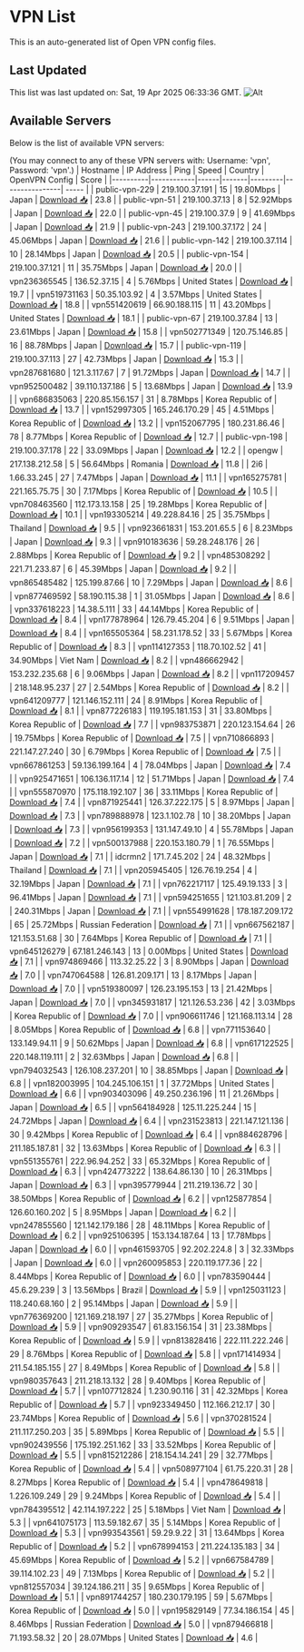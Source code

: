 # VPN List

This is an auto-generated list of Open VPN config files.

## Last Updated

This list was last updated on: Sat, 19 Apr 2025 06:33:36 GMT.
![Alt](https://repobeats.axiom.co/api/embed/186b98318ef1479477931607c1ad7d823f12451f.svg "Repobeats analytics image")

## Available Servers

Below is the list of available VPN servers:

(You may connect to any of these VPN servers with: Username: 'vpn', Password: 'vpn'.)
| Hostname | IP Address | Ping | Speed | Country | OpenVPN Config | Score |
|----------|------------|------|-------|---------|----------------| ----- |
| public-vpn-229 | 219.100.37.191 | 15 | 19.80Mbps | Japan | [Download 📥](./configs/server_0_JP.ovpn) | 23.8 |
| public-vpn-51 | 219.100.37.13 | 8 | 52.92Mbps | Japan | [Download 📥](./configs/server_1_JP.ovpn) | 22.0 |
| public-vpn-45 | 219.100.37.9 | 9 | 41.69Mbps | Japan | [Download 📥](./configs/server_2_JP.ovpn) | 21.9 |
| public-vpn-243 | 219.100.37.172 | 24 | 45.06Mbps | Japan | [Download 📥](./configs/server_3_JP.ovpn) | 21.6 |
| public-vpn-142 | 219.100.37.114 | 10 | 28.14Mbps | Japan | [Download 📥](./configs/server_4_JP.ovpn) | 20.5 |
| public-vpn-154 | 219.100.37.121 | 11 | 35.75Mbps | Japan | [Download 📥](./configs/server_5_JP.ovpn) | 20.0 |
| vpn236365545 | 136.52.37.15 | 4 | 5.76Mbps | United States | [Download 📥](./configs/server_6_US.ovpn) | 19.7 |
| vpn519731163 | 50.35.103.92 | 4 | 3.57Mbps | United States | [Download 📥](./configs/server_7_US.ovpn) | 18.8 |
| vpn551420619 | 66.90.188.115 | 11 | 43.20Mbps | United States | [Download 📥](./configs/server_8_US.ovpn) | 18.1 |
| public-vpn-67 | 219.100.37.84 | 13 | 23.61Mbps | Japan | [Download 📥](./configs/server_9_JP.ovpn) | 15.8 |
| vpn502771349 | 120.75.146.85 | 16 | 88.78Mbps | Japan | [Download 📥](./configs/server_10_JP.ovpn) | 15.7 |
| public-vpn-119 | 219.100.37.113 | 27 | 42.73Mbps | Japan | [Download 📥](./configs/server_11_JP.ovpn) | 15.3 |
| vpn287681680 | 121.3.117.67 | 7 | 91.72Mbps | Japan | [Download 📥](./configs/server_12_JP.ovpn) | 14.7 |
| vpn952500482 | 39.110.137.186 | 5 | 13.68Mbps | Japan | [Download 📥](./configs/server_13_JP.ovpn) | 13.9 |
| vpn686835063 | 220.85.156.157 | 31 | 8.78Mbps | Korea Republic of | [Download 📥](./configs/server_14_KR.ovpn) | 13.7 |
| vpn152997305 | 165.246.170.29 | 45 | 4.51Mbps | Korea Republic of | [Download 📥](./configs/server_15_KR.ovpn) | 13.2 |
| vpn152067795 | 180.231.86.46 | 78 | 8.77Mbps | Korea Republic of | [Download 📥](./configs/server_16_KR.ovpn) | 12.7 |
| public-vpn-198 | 219.100.37.178 | 22 | 33.09Mbps | Japan | [Download 📥](./configs/server_17_JP.ovpn) | 12.2 |
| opengw | 217.138.212.58 | 5 | 56.64Mbps | Romania | [Download 📥](./configs/server_18_RO.ovpn) | 11.8 |
| 2i6 | 1.66.33.245 | 27 | 7.47Mbps | Japan | [Download 📥](./configs/server_19_JP.ovpn) | 11.1 |
| vpn165275781 | 221.165.75.75 | 30 | 7.17Mbps | Korea Republic of | [Download 📥](./configs/server_20_KR.ovpn) | 10.5 |
| vpn708463560 | 112.173.13.158 | 25 | 19.28Mbps | Korea Republic of | [Download 📥](./configs/server_21_KR.ovpn) | 10.1 |
| vpn193305214 | 49.228.84.16 | 25 | 35.75Mbps | Thailand | [Download 📥](./configs/server_22_TH.ovpn) | 9.5 |
| vpn923661831 | 153.201.65.5 | 6 | 8.23Mbps | Japan | [Download 📥](./configs/server_23_JP.ovpn) | 9.3 |
| vpn910183636 | 59.28.248.176 | 26 | 2.88Mbps | Korea Republic of | [Download 📥](./configs/server_24_KR.ovpn) | 9.2 |
| vpn485308292 | 221.71.233.87 | 6 | 45.39Mbps | Japan | [Download 📥](./configs/server_25_JP.ovpn) | 9.2 |
| vpn865485482 | 125.199.87.66 | 10 | 7.29Mbps | Japan | [Download 📥](./configs/server_26_JP.ovpn) | 8.6 |
| vpn877469592 | 58.190.115.38 | 1 | 31.05Mbps | Japan | [Download 📥](./configs/server_27_JP.ovpn) | 8.6 |
| vpn337618223 | 14.38.5.111 | 33 | 44.14Mbps | Korea Republic of | [Download 📥](./configs/server_28_KR.ovpn) | 8.4 |
| vpn177878964 | 126.79.45.204 | 6 | 9.51Mbps | Japan | [Download 📥](./configs/server_29_JP.ovpn) | 8.4 |
| vpn165505364 | 58.231.178.52 | 33 | 5.67Mbps | Korea Republic of | [Download 📥](./configs/server_30_KR.ovpn) | 8.3 |
| vpn114127353 | 118.70.102.52 | 41 | 34.90Mbps | Viet Nam | [Download 📥](./configs/server_31_VN.ovpn) | 8.2 |
| vpn486662942 | 153.232.235.68 | 6 | 9.06Mbps | Japan | [Download 📥](./configs/server_32_JP.ovpn) | 8.2 |
| vpn117209457 | 218.148.95.237 | 27 | 2.54Mbps | Korea Republic of | [Download 📥](./configs/server_33_KR.ovpn) | 8.2 |
| vpn641209777 | 121.146.152.111 | 24 | 8.91Mbps | Korea Republic of | [Download 📥](./configs/server_34_KR.ovpn) | 8.1 |
| vpn877226183 | 119.195.181.153 | 31 | 33.80Mbps | Korea Republic of | [Download 📥](./configs/server_35_KR.ovpn) | 7.7 |
| vpn983753871 | 220.123.154.64 | 26 | 19.75Mbps | Korea Republic of | [Download 📥](./configs/server_36_KR.ovpn) | 7.5 |
| vpn710866893 | 221.147.27.240 | 30 | 6.79Mbps | Korea Republic of | [Download 📥](./configs/server_37_KR.ovpn) | 7.5 |
| vpn667861253 | 59.136.199.164 | 4 | 78.04Mbps | Japan | [Download 📥](./configs/server_38_JP.ovpn) | 7.4 |
| vpn925471651 | 106.136.117.14 | 12 | 51.71Mbps | Japan | [Download 📥](./configs/server_39_JP.ovpn) | 7.4 |
| vpn555870970 | 175.118.192.107 | 36 | 33.11Mbps | Korea Republic of | [Download 📥](./configs/server_40_KR.ovpn) | 7.4 |
| vpn871925441 | 126.37.222.175 | 5 | 8.97Mbps | Japan | [Download 📥](./configs/server_41_JP.ovpn) | 7.3 |
| vpn789888978 | 123.1.102.78 | 10 | 38.20Mbps | Japan | [Download 📥](./configs/server_42_JP.ovpn) | 7.3 |
| vpn956199353 | 131.147.49.10 | 4 | 55.78Mbps | Japan | [Download 📥](./configs/server_43_JP.ovpn) | 7.2 |
| vpn500137988 | 220.153.180.79 | 1 | 76.55Mbps | Japan | [Download 📥](./configs/server_44_JP.ovpn) | 7.1 |
| idcrmn2 | 171.7.45.202 | 24 | 48.32Mbps | Thailand | [Download 📥](./configs/server_45_TH.ovpn) | 7.1 |
| vpn205945405 | 126.76.19.254 | 4 | 32.19Mbps | Japan | [Download 📥](./configs/server_46_JP.ovpn) | 7.1 |
| vpn762217117 | 125.49.19.133 | 3 | 96.41Mbps | Japan | [Download 📥](./configs/server_47_JP.ovpn) | 7.1 |
| vpn594251655 | 121.103.81.209 | 2 | 240.31Mbps | Japan | [Download 📥](./configs/server_48_JP.ovpn) | 7.1 |
| vpn554991628 | 178.187.209.172 | 65 | 25.72Mbps | Russian Federation | [Download 📥](./configs/server_49_RU.ovpn) | 7.1 |
| vpn667562187 | 121.153.51.68 | 30 | 7.64Mbps | Korea Republic of | [Download 📥](./configs/server_50_KR.ovpn) | 7.1 |
| vpn645126279 | 67.181.246.143 | 13 | 0.00Mbps | United States | [Download 📥](./configs/server_51_US.ovpn) | 7.1 |
| vpn974869466 | 113.32.25.22 | 3 | 8.90Mbps | Japan | [Download 📥](./configs/server_52_JP.ovpn) | 7.0 |
| vpn747064588 | 126.81.209.171 | 13 | 8.17Mbps | Japan | [Download 📥](./configs/server_53_JP.ovpn) | 7.0 |
| vpn519380097 | 126.23.195.153 | 13 | 21.42Mbps | Japan | [Download 📥](./configs/server_54_JP.ovpn) | 7.0 |
| vpn345931817 | 121.126.53.236 | 42 | 3.03Mbps | Korea Republic of | [Download 📥](./configs/server_55_KR.ovpn) | 7.0 |
| vpn906611746 | 121.168.113.14 | 28 | 8.05Mbps | Korea Republic of | [Download 📥](./configs/server_56_KR.ovpn) | 6.8 |
| vpn771153640 | 133.149.94.11 | 9 | 50.62Mbps | Japan | [Download 📥](./configs/server_57_JP.ovpn) | 6.8 |
| vpn617122525 | 220.148.119.111 | 2 | 32.63Mbps | Japan | [Download 📥](./configs/server_58_JP.ovpn) | 6.8 |
| vpn794032543 | 126.108.237.201 | 10 | 38.85Mbps | Japan | [Download 📥](./configs/server_59_JP.ovpn) | 6.8 |
| vpn182003995 | 104.245.106.151 | 1 | 37.72Mbps | United States | [Download 📥](./configs/server_60_US.ovpn) | 6.6 |
| vpn903403096 | 49.250.236.196 | 11 | 21.26Mbps | Japan | [Download 📥](./configs/server_61_JP.ovpn) | 6.5 |
| vpn564184928 | 125.11.225.244 | 15 | 24.72Mbps | Japan | [Download 📥](./configs/server_62_JP.ovpn) | 6.4 |
| vpn231523813 | 221.147.121.136 | 30 | 9.42Mbps | Korea Republic of | [Download 📥](./configs/server_63_KR.ovpn) | 6.4 |
| vpn884628796 | 211.185.187.81 | 32 | 13.63Mbps | Korea Republic of | [Download 📥](./configs/server_64_KR.ovpn) | 6.3 |
| vpn551355761 | 222.96.94.252 | 33 | 65.32Mbps | Korea Republic of | [Download 📥](./configs/server_65_KR.ovpn) | 6.3 |
| vpn424773222 | 138.64.86.130 | 10 | 26.31Mbps | Japan | [Download 📥](./configs/server_66_JP.ovpn) | 6.3 |
| vpn395779944 | 211.219.136.72 | 30 | 38.50Mbps | Korea Republic of | [Download 📥](./configs/server_67_KR.ovpn) | 6.2 |
| vpn125877854 | 126.60.160.202 | 5 | 8.95Mbps | Japan | [Download 📥](./configs/server_68_JP.ovpn) | 6.2 |
| vpn247855560 | 121.142.179.186 | 28 | 48.11Mbps | Korea Republic of | [Download 📥](./configs/server_69_KR.ovpn) | 6.2 |
| vpn925106395 | 153.134.187.64 | 13 | 17.78Mbps | Japan | [Download 📥](./configs/server_70_JP.ovpn) | 6.0 |
| vpn461593705 | 92.202.224.8 | 3 | 32.33Mbps | Japan | [Download 📥](./configs/server_71_JP.ovpn) | 6.0 |
| vpn260095853 | 220.119.177.36 | 22 | 8.44Mbps | Korea Republic of | [Download 📥](./configs/server_72_KR.ovpn) | 6.0 |
| vpn783590444 | 45.6.29.239 | 3 | 13.56Mbps | Brazil | [Download 📥](./configs/server_73_BR.ovpn) | 5.9 |
| vpn125031123 | 118.240.68.160 | 2 | 95.14Mbps | Japan | [Download 📥](./configs/server_74_JP.ovpn) | 5.9 |
| vpn776369200 | 121.169.218.197 | 27 | 35.27Mbps | Korea Republic of | [Download 📥](./configs/server_75_KR.ovpn) | 5.9 |
| vpn909293547 | 61.83.156.154 | 31 | 23.38Mbps | Korea Republic of | [Download 📥](./configs/server_76_KR.ovpn) | 5.9 |
| vpn813828416 | 222.111.222.246 | 29 | 8.76Mbps | Korea Republic of | [Download 📥](./configs/server_77_KR.ovpn) | 5.8 |
| vpn171414934 | 211.54.185.155 | 27 | 8.49Mbps | Korea Republic of | [Download 📥](./configs/server_78_KR.ovpn) | 5.8 |
| vpn980357643 | 211.218.13.132 | 28 | 9.40Mbps | Korea Republic of | [Download 📥](./configs/server_79_KR.ovpn) | 5.7 |
| vpn107712824 | 1.230.90.116 | 31 | 42.32Mbps | Korea Republic of | [Download 📥](./configs/server_80_KR.ovpn) | 5.7 |
| vpn923349450 | 112.166.212.17 | 30 | 23.74Mbps | Korea Republic of | [Download 📥](./configs/server_81_KR.ovpn) | 5.6 |
| vpn370281524 | 211.117.250.203 | 35 | 5.89Mbps | Korea Republic of | [Download 📥](./configs/server_82_KR.ovpn) | 5.5 |
| vpn902439556 | 175.192.251.162 | 33 | 33.52Mbps | Korea Republic of | [Download 📥](./configs/server_83_KR.ovpn) | 5.5 |
| vpn815212286 | 218.154.14.241 | 29 | 32.77Mbps | Korea Republic of | [Download 📥](./configs/server_84_KR.ovpn) | 5.4 |
| vpn508977104 | 61.75.220.31 | 28 | 8.27Mbps | Korea Republic of | [Download 📥](./configs/server_85_KR.ovpn) | 5.4 |
| vpn478649818 | 1.226.109.249 | 29 | 9.24Mbps | Korea Republic of | [Download 📥](./configs/server_86_KR.ovpn) | 5.4 |
| vpn784395512 | 42.114.197.222 | 25 | 5.18Mbps | Viet Nam | [Download 📥](./configs/server_87_VN.ovpn) | 5.3 |
| vpn641075173 | 113.59.182.67 | 35 | 5.14Mbps | Korea Republic of | [Download 📥](./configs/server_88_KR.ovpn) | 5.3 |
| vpn993543561 | 59.29.9.22 | 31 | 13.64Mbps | Korea Republic of | [Download 📥](./configs/server_89_KR.ovpn) | 5.2 |
| vpn678994153 | 211.224.135.183 | 34 | 45.69Mbps | Korea Republic of | [Download 📥](./configs/server_90_KR.ovpn) | 5.2 |
| vpn667584789 | 39.114.102.23 | 49 | 7.13Mbps | Korea Republic of | [Download 📥](./configs/server_91_KR.ovpn) | 5.2 |
| vpn812557034 | 39.124.186.211 | 35 | 9.65Mbps | Korea Republic of | [Download 📥](./configs/server_92_KR.ovpn) | 5.1 |
| vpn891744257 | 180.230.179.195 | 59 | 5.67Mbps | Korea Republic of | [Download 📥](./configs/server_93_KR.ovpn) | 5.0 |
| vpn195829149 | 77.34.186.154 | 45 | 8.46Mbps | Russian Federation | [Download 📥](./configs/server_94_RU.ovpn) | 5.0 |
| vpn879466818 | 71.193.58.32 | 20 | 28.07Mbps | United States | [Download 📥](./configs/server_95_US.ovpn) | 4.6 |
